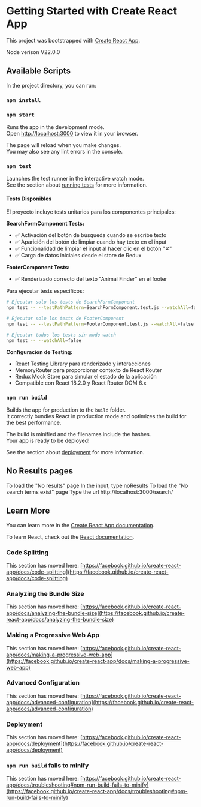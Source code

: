 # Getting Started with Create React App

This project was bootstrapped with [Create React App](https://github.com/facebook/create-react-app).

Node verison V22.0.0

## Available Scripts

In the project directory, you can run:

### `npm install`

### `npm start`

Runs the app in the development mode.\
Open [http://localhost:3000](http://localhost:3000) to view it in your browser.

The page will reload when you make changes.\
You may also see any lint errors in the console.

### `npm test`

Launches the test runner in the interactive watch mode.\
See the section about [running tests](https://facebook.github.io/create-react-app/docs/running-tests) for more information.

#### Tests Disponibles

El proyecto incluye tests unitarios para los componentes principales:

**SearchFormComponent Tests:**
- ✅ Activación del botón de búsqueda cuando se escribe texto
- ✅ Aparición del botón de limpiar cuando hay texto en el input
- ✅ Funcionalidad de limpiar el input al hacer clic en el botón "✕"
- ✅ Carga de datos iniciales desde el store de Redux

**FooterComponent Tests:**
- ✅ Renderizado correcto del texto "Animal Finder" en el footer

Para ejecutar tests específicos:
```bash
# Ejecutar solo los tests de SearchFormComponent
npm test -- --testPathPattern=SearchFormComponent.test.js --watchAll=false

# Ejecutar solo los tests de FooterComponent
npm test -- --testPathPattern=FooterComponent.test.js --watchAll=false

# Ejecutar todos los tests sin modo watch
npm test -- --watchAll=false
```

**Configuración de Testing:**
- React Testing Library para renderizado y interacciones
- MemoryRouter para proporcionar contexto de React Router
- Redux Mock Store para simular el estado de la aplicación
- Compatible con React 18.2.0 y React Router DOM 6.x

### `npm run build`

Builds the app for production to the `build` folder.\
It correctly bundles React in production mode and optimizes the build for the best performance.

The build is minified and the filenames include the hashes.\
Your app is ready to be deployed!

See the section about [deployment](https://facebook.github.io/create-react-app/docs/deployment) for more information.

## No Results pages

To load the "No results" page
In the input, type noResults
To load the "No search terms exist" page
Type the url http://localhost:3000/search/

## Learn More

You can learn more in the [Create React App documentation](https://facebook.github.io/create-react-app/docs/getting-started).

To learn React, check out the [React documentation](https://reactjs.org/).

### Code Splitting

This section has moved here: [https://facebook.github.io/create-react-app/docs/code-splitting](https://facebook.github.io/create-react-app/docs/code-splitting)

### Analyzing the Bundle Size

This section has moved here: [https://facebook.github.io/create-react-app/docs/analyzing-the-bundle-size](https://facebook.github.io/create-react-app/docs/analyzing-the-bundle-size)

### Making a Progressive Web App

This section has moved here: [https://facebook.github.io/create-react-app/docs/making-a-progressive-web-app](https://facebook.github.io/create-react-app/docs/making-a-progressive-web-app)

### Advanced Configuration

This section has moved here: [https://facebook.github.io/create-react-app/docs/advanced-configuration](https://facebook.github.io/create-react-app/docs/advanced-configuration)

### Deployment

This section has moved here: [https://facebook.github.io/create-react-app/docs/deployment](https://facebook.github.io/create-react-app/docs/deployment)

### `npm run build` fails to minify

This section has moved here: [https://facebook.github.io/create-react-app/docs/troubleshooting#npm-run-build-fails-to-minify](https://facebook.github.io/create-react-app/docs/troubleshooting#npm-run-build-fails-to-minify)
